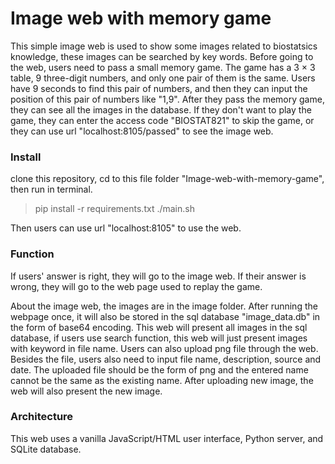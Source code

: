 # Image web with memory game

This simple image web is used to show some images related to biostatsics knowledge, these images can be searched by key words. Before going to the web, users need to pass a small memory game. The game has a 3 &times; 3 table, 9 three-digit numbers, and only one pair of them is the same. Users have 9 seconds to find this pair of numbers, and then they can input the position of this pair of numbers like "1,9". After they pass the memory game, they can see all the images in the database. If they don't want to play the game, they can enter the access code "BIOSTAT821" to skip the game, or they can use url "localhost:8105/passed" to see the image web.

### Install

clone this repository, cd to this file folder "Image-web-with-memory-game", then run in terminal.

>pip install -r requirements.txt
>./main.sh

Then users can use url "localhost:8105" to use the web.

### Function

If users' answer is right, they will go to the image web. If their answer is wrong, they will go to the web page used to replay the game. 

About the image web, the images are in the image folder. After running the webpage once, it will also be stored in the sql database "image_data.db" in the form of base64 encoding. This web will present all images in the sql database, if users use search function, this web will just present images with keyword in file name. Users can also upload png file through the web. Besides the file, users also need to input file name, description, source and date. The uploaded file should be the form of png and the entered name cannot be the same as the existing name. After uploading new image, the web will also present the new image.

### Architecture

This web uses a vanilla JavaScript/HTML user interface, Python server, and SQLite database.




